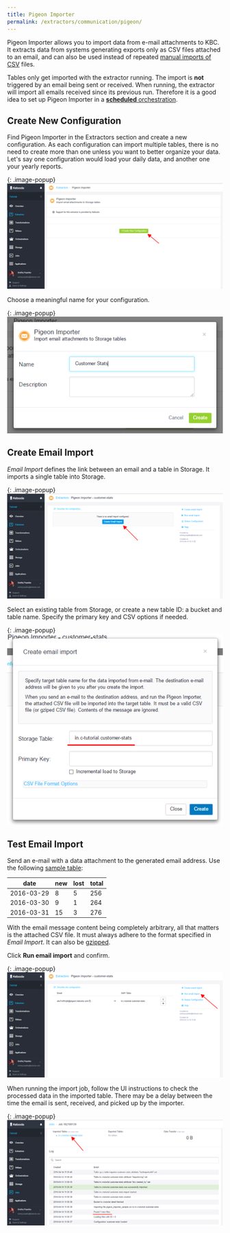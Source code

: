 ```yaml
---
title: Pigeon Importer
permalink: /extractors/communication/pigeon/
---
```


Pigeon Importer allows you to import data from e-mail attachments to KBC. 
It extracts data from systems generating exports only as CSV files attached to an email, and
can also be used instead of repeated [manual imports of CSV](/tutorial/load/) files.

Tables only get imported with the extractor running. The import is **not** triggered by an email 
being sent or received. When running, the extractor will import all emails received since its previous run. 
Therefore it is a good idea to set up Pigeon Importer in a [**scheduled** orchestration](/orchestrator/scheduling/). 

## Create New Configuration
Find Pigeon Importer in the Extractors section and create a new configuration. 
As each configuration can import multiple tables, there is no need to create more than one unless 
you want to better organize your data. Let's say one configuration would load your daily data, and
another one your yearly reports.
 
{: .image-popup}
![Screenshot - Create New Pigeon Importer Configuration](/extractors/pigeon/01-create-new-config.png)

Choose a meaningful name for your configuration.

{: .image-popup}
![Screenshot - Create Name Confgiruation](/extractors/pigeon/02-choose-name-and-desc.png)

## Create Email Import
*Email Import* defines the link between an email and a table in Storage. It imports a single table into Storage.  

{: .image-popup}
![Screenshot - Create New Email Import](/extractors/pigeon/03-create-email-import.png)

Select an existing table from Storage, or create a new table ID: a bucket and table name. Specify the primary 
key and CSV options if needed.

{: .image-popup}
![Screenshot - Configure email import](/extractors/pigeon/04-table-id-and-pk.png)

## Test Email Import
Send an e-mail with a data attachment to the generated email address.
Use the following [sample table](/extractors/pigeon/pigeon-importer-sample.csv):

| date | new | lost | total |
| --- | --- | --- | --- |
| 2016-03-29 | 8 | 5 | 256 |
| 2016-03-30 | 9 | 1 | 264 |
| 2016-03-31 | 15 | 3 | 276 |

With the email message content being completely arbitrary, all that matters is the attached CSV file. 
It must always adhere to the format specified in *Email Import*. It can also be [gzipped](http://www.gzip.org/). 

Click **Run email import** and confirm.

{: .image-popup}
![Screenshot - List email imports](/extractors/pigeon/05-list-email-imports.png)

When running the import job, follow the UI instructions to check the processed data in the imported table. 
There may be a delay between the time the email is sent, received, and picked up by the importer.

{: .image-popup}
![Screenshot - Job Detail](/extractors/pigeon/07-check-processed-data.png)
